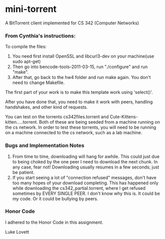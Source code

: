 mini-torrent
============

A BitTorrent client implemented for CS 342 (Computer Networks)

### From Cynthia's instructions:

To compile the files:

1. You need first install OpenSSL and libcurl3-dev on your machine(use
sudo apt-get)
2. Then go into bencode-tools-2011-03-15, run 
	"./configure" and run "make".
3. After that, go back to the hw4 folder and run make again. You don't
need to change Makefile.

The first part of your work is to make this template work using
'select()'.

After you have done that, you need to make it work with peers,
handling handshakes, and other kind of requests.

You can test on the torrents cs342files.torrent and
Cute-Kittens-kitten.....torrent.  Both of these are being seeded from
a machine running on the cs network.  In order to test these torrents,
you will need to be running on a machine connected to the cs network,
such as a lab machine.

### Bugs and Implementation Notes

1. From time to time, downloading will hang for awhile. This could
just due to being choked by the one peer I need to download the next
chunk. In any case, fear not! Downloading usually resumes in a few
seconds; just be patient.
2. If you start seeing a lot of "connection refused" messages, don't
have too many hopes of your download completing. This has happened
only while downloading the cs342_partial.torrent, where I get refused
sometimes by EVERY SINGLE PEER. I don't know why this is. It could be
my code. Or it could be bullying by peers.

### Honor Code

I adhered to the Honor Code in this assignment.

Luke Lovett
